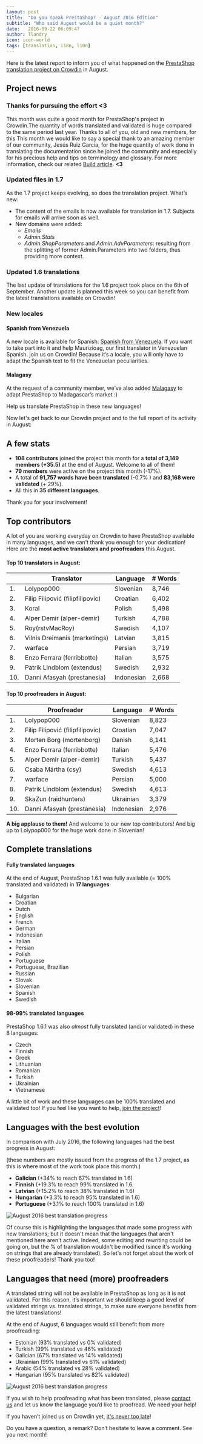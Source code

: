 ```yaml
---
layout: post
title:  "Do you speak PrestaShop? - August 2016 Edition"
subtitle: "Who said August would be a quiet month?"
date:   2016-09-22 06:09:47
author: llandry
icon: icon-world
tags: [translation, i18n, l10n]
---
```



Here is the latest report to inform you of what happened on the [PrestaShop translation project on Crowdin](https://crowdin.com/project/prestashop-official) in August.

## Project news

### Thanks for pursuing the effort <3

This month was quite a good month for PrestaShop's project in Crowdin.The quantity of words translated and validated is huge compared to the same period last year. Thanks to all of you, old and new members, for this
This month we would like to say a special thank to an amazing member of our community, Jesús Ruiz García, for the huge quantity of work done in translating the documentation since he joined the community and especially for his precious help and tips on terminology and glossary. For more information, check our related [Build article](http://build.prestashop.com/howtos/translation/how-to-help-translating-PrestaShop-into-Spanish/). **<3**

### Updated files in 1.7

As the 1.7 project keeps evolving, so does the translation project. What’s new:

* The content of the emails is now available for translation in 1.7. Subjects for emails will arrive soon as well.
* New domains were added:
  * *Emails*
  * *Admin.Stats*
  * *Admin.ShopParameters* and *Admin.AdvParameters*: resulting from the splitting of former Admin.Parameters into two folders, thus providing more context.



### Updated 1.6 translations

The last update of translations for the 1.6 project took place on the 6th of September. Another update is planned this week so you can benefit from the latest translations available on Crowdin!

### New locales

#### Spanish from Venezuela

A new locale is available for Spanish: [Spanish from Venezuela](https://crowdin.com/project/prestashop-official/es-VE#). If you want to take part into it and help Maurizioag, our first translator in Venezuelan Spanish. join us on Crowdin!
Because it’s a locale, you will only have to adapt the Spanish text to fit the Venezuelan peculiarities.

#### Malagasy

At the request of a community member, we’ve also added [Malagasy](https://crowdin.com/project/prestashop-official/mg#) to adapt PrestaShop to Madagascar’s market :)

Help us translate PrestaShop in these new languages!

Now let's get back to our Crowdin project and to the full report of its activity in August:

## A few stats

* **108 contributors** joined the project this month for a **total of 3,149 members (+35.5)** at the end of August. Welcome to all of them!
* **79 members** were active on the project this month (-17%).
* A total of **91,757 words have been translated** (-0.7% ) and **83,168 were validated** (+ 29%).
* All this in **35 different languages**.

Thank you for your involvement!

## Top contributors

A lot of you are working everyday on Crowdin to have PrestaShop available in many languages, and we can't thank you enough for your dedication! Here are the **most active translators and proofreaders** this August.

#### Top 10 translators in August:

| |Translator | Language | # Words
|-|---------- | -------- | ----------------
 1. | Lolypop000 | Slovenian | 8,746
 2. | Filip Filipović (filipfilipovic) | Croatian |6,402
 3. | Koral | Polish | 5,498
 4. | Alper Demir (alper-demir) | Turkish | 4,788
 5. | Roy(rstvMacRoy) | Swedish | 4,107
 6. | Vilnis Dreimanis (marketings) | Latvian | 3,815
 7. | warface | Persian | 3,719
 8. | Enzo Ferrara (ferribbotte) | Italian | 3,575
 9. | Patrik Lindblom (extendus) | Swedish | 2,932
10. | Danni Afasyah (prestanesia) | Indonesian | 2,668

#### Top 10 proofreaders in August:

| | Proofreader | Language | # Words
|-| ---------- | -------- | ----------------
 1. | Lolypop000 | Slovenian | 8,823
 2. | Filip Filipović (filipfilipovic) | Croatian | 7,047
 3. | Morten Borg (mortenborg)| Danish | 6,141
 4. | Enzo Ferrara (ferribbotte) | Italian | 5,476
 5. | Alper Demir (alper-demir) | Turkish | 5,437
 6. | Csaba Mártha (csy) | Swedish | 4,613
 7. | warface| Persian | 5,000
 8. | Patrik Lindblom (extendus) | Swedish | 4,613
 9. | SkaZun (raidhunters) | Ukrainian | 3,379
10. | Danni Afasyah (prestanesia) | Indonesian | 2,976


**A big applause to them!** And welcome to our new top contributors!
And big up to Lolypop000 for the huge work done in Slovenian!


## Complete translations

#### Fully translated languages

At the end of August, PrestaShop 1.6.1 was fully available (= 100% translated and validated) in **17 languages**:

* Bulgarian
* Croatian
* Dutch
* English
* French
* German
* Indonesian
* Italian
* Persian
* Polish
* Portuguese
* Portuguese, Brazilian
* Russian
* Slovak
* Slovenian
* Spanish
* Swedish


#### 98-99% translated languages

PrestaShop 1.6.1 was also *almost* fully translated (and/or validated) in these 8 languages:

* Czech
* Finnish
* Greek
* Lithuanian
* Romanian
* Turkish
* Ukrainian
* Vietnamese

A little bit of work and these languages can be 100% translated and validated too! If you feel like you want to help, [join the project](https://crowdin.com/project/prestashop-official)!

## Languages with the best evolution

In comparison with July 2016, the following languages had the best progress in August:

(these numbers are mostly issued from the progress of the 1.7 project, as this is where most of the work took place this month.)
* **Galician** (+34% to reach 67% translated in 1.6)
* **Finnish** (+19.3% to reach 99% translated in 1.6.
* **Latvian** (+15.2% to reach 38% translated in 1.6)
* **Hungarian** (+3.3% to reach 95% translated in 1.6)
* **Portuguese** (+3.1% to reach 100% translated in 1.6)


![August 2016 best translation progress](/assets/images/2016/09/Bestprogress.png)



Of course this is highlighting the languages that made some progress with new translations; but it doesn't mean that the languages that aren't mentioned here aren't active. Indeed, some editing and rewriting could be going on, but the % of translation wouldn't be modified (since it's working on strings that are already translated). So let's not forget about the work of these proofreaders! Thank you too!

## Languages that need (more) proofreaders

A translated string will not be available in PrestaShop as long as it is not validated. For this reason, it’s important we should keep a good level of validated strings vs. translated strings, to make sure everyone benefits from the latest translations!

At the end of August, 6 languages would still benefit from more proofreading:


* Estonian (93% translated vs 0% validated)
* Turkish (99% translated vs 46% validated)
* Galician (67% translated vs 14% validated)
* Ukrainian (99% translated vs 61% validated)
* Arabic (54% translated vs 28% validated)
* Hungarian (95% translated vs 82% validated)


![August 2016 best translation progress](/assets/images/2016/09/proofreadersaugust.png)


If you wish to help proofreading what has been translated, please [contact us](translation@prestashop.com) and let us know the language you’d like to proofread. We need your help!




If you haven’t joined us on Crowdin yet, [it's never too late](https://crowdin.com/project/prestashop-official)!



Do you have a question, a remark? Don’t hesitate to leave a comment. See you next month!


